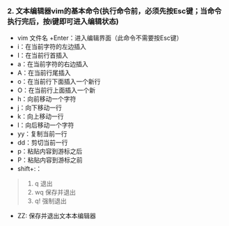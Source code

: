
### 2. 文本编辑器vim的基本命令(执行命令前，必须先按Esc键；当命令执行完后，按i键即可进入编辑状态)

- vim 文件名 +Enter：进入编辑界面（此命令不需要按Esc键）
- i：在当前字符的左边插入
- I：在当前行首插入
- a：在当前字符的右边插入
- A：在当前行尾插入
- o：在当前行下面插入一个新行
- O：在当前行上面插入一个新
- h：向前移动一个字符
- j：向下移动一行
- k：向上移动一行
- l：向后移动一个字符
- yy：复制当前一行
- dd：剪切当前一行
- p：粘贴内容到游标之后
- P：粘贴内容到游标之前
- shift+:：
>1. q 退出
>2. wq 保存并退出
>3. q! 强制退出
- ZZ: 保存并退出文本本编辑器
